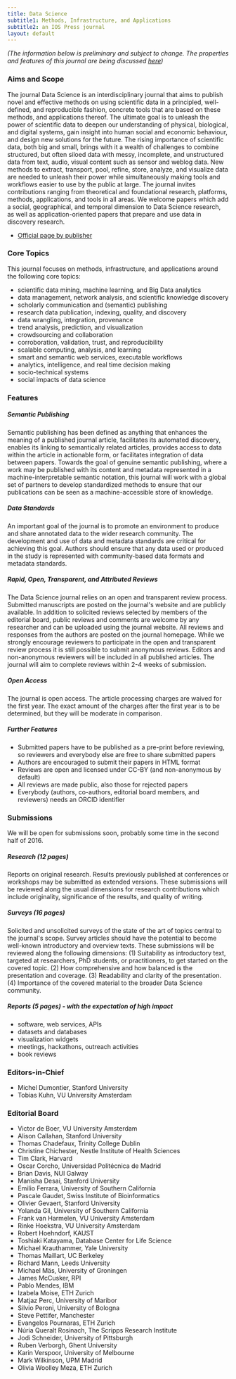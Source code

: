 ```yaml
---
title: Data Science
subtitle1: Methods, Infrastructure, and Applications
subtitle2: an IOS Press journal
layout: default
---
```


_(The information below is preliminary and subject to change. The properties and features of this journal are being discussed [here](https://github.com/data-science-hub/data-science-hub.github.io/issues))_

### Aims and Scope

The journal Data Science is an interdisciplinary journal that aims to publish novel and effective methods on using scientific data in a principled, well-defined, and reproducible fashion, concrete tools that are based on these methods, and applications thereof. The ultimate goal is to unleash the power of scientific data to deepen our understanding of physical, biological, and digital systems, gain insight into human social and economic behaviour, and design new solutions for the future. The rising importance of scientific data, both big and small, brings with it a wealth of challenges to combine structured, but often siloed data with messy, incomplete, and unstructured data from text, audio, visual content such as sensor and weblog data. New methods to extract, transport, pool, refine, store, analyze, and visualize data are needed to unleash their power while simultaneously making tools and workflows easier to use by the public at large. The journal invites contributions ranging from theoretical and foundational research, platforms, methods, applications, and tools in all areas. We welcome papers which add a social, geographical, and temporal dimension to Data Science research, as well as application-oriented papers that prepare and use data in discovery research.

- [Official page by publisher](http://www.iospress.nl/journal/data-science/)


### Core Topics

This journal focuses on methods, infrastructure, and applications around the following core topics:

- scientific data mining, machine learning, and Big Data analytics
- data management, network analysis, and scientific knowledge discovery
- scholarly communication and (semantic) publishing
- research data publication, indexing, quality, and discovery
- data wrangling, integration, provenance
- trend analysis, prediction, and visualization
- crowdsourcing and collaboration
- corroboration, validation, trust, and reproducibility
- scalable computing, analysis, and learning
- smart and semantic web services, executable workflows
- analytics, intelligence, and real time decision making
- socio-technical systems
- social impacts of data science


### Features

##### Semantic Publishing
Semantic publishing has been defined as anything that enhances the meaning of a published journal article, facilitates its automated discovery, enables its linking to semantically related articles, provides access to data within the article in actionable form, or facilitates integration of data between papers. Towards the goal of genuine semantic publishing, where a work may be published with its content and metadata represented in a machine-interpretable semantic notation, this journal will work with a global set of partners to develop standardized methods to ensure that our publications can be seen as a machine-accessible store of knowledge.

##### Data Standards
An important goal of the journal is to promote an environment to produce and share annotated data to the wider research community. The development and use of data and metadata standards are critical for achieving this goal. Authors should ensure that any data used or produced in the study is represented with community-based data formats and metadata standards. 

##### Rapid, Open, Transparent, and Attributed Reviews
The Data Science journal relies on an open and transparent review process. Submitted manuscripts are posted on the journal's website and are publicly available. In addition to solicited reviews selected by members of the editorial board, public reviews and comments are welcome by any researcher and can be uploaded using the journal website. All reviews and responses from the authors are posted on the journal homepage. While we strongly encourage reviewers to participate in the open and transparent review process it is still possible to submit anonymous reviews. Editors and non-anonymous reviewers will be included in all published articles. The journal will aim to complete reviews within 2-4 weeks of submission.

##### Open Access
The journal is open access. The article processing charges are waived for the first year. The exact amount of the charges after the first year is to be determined, but they will be moderate in comparison.

##### Further Features
- Submitted papers have to be published as a pre-print before reviewing, so reviewers and everybody else are free to share submitted papers
- Authors are encouraged to submit their papers in HTML format
- Reviews are open and licensed under CC-BY (and non-anonymous by default)
- All reviews are made public, also those for rejected papers
- Everybody (authors, co-authors, editorial board members, and reviewers) needs an ORCID identifier


### Submissions

We will be open for submissions soon, probably some time in the second half of 2016.

##### Research (12 pages)
Reports on original research. Results previously published at conferences or workshops may be submitted as extended versions. These submissions will be reviewed along the usual dimensions for research contributions which include originality, significance of the results, and quality of writing.

##### Surveys (16 pages)
Solicited and unsolicited surveys of the state of the art of topics central to the journal's scope. Survey articles should have the potential to become well-known introductory and overview texts. These submissions will be reviewed along the following dimensions: (1) Suitability as introductory text, targeted at researchers, PhD students, or practitioners, to get started on the covered topic. (2) How comprehensive and how balanced is the presentation and coverage. (3) Readability and clarity of the presentation. (4) Importance of the covered material to the broader Data Science community.

##### Reports (5 pages) - with the expectation of high impact
- software, web services, APIs
- datasets and databases
- visualization widgets
- meetings, hackathons, outreach activities
- book reviews


### Editors-in-Chief

- Michel Dumontier, Stanford University
- Tobias Kuhn, VU University Amsterdam


### Editorial Board

- Victor de Boer, VU University Amsterdam
- Alison Callahan, Stanford University
- Thomas Chadefaux, Trinity College Dublin
- Christine Chichester, Nestle Institute of Health Sciences
- Tim Clark, Harvard
- Oscar Corcho, Universidad Politécnica de Madrid
- Brian Davis, NUI Galway
- Manisha Desai, Stanford University
- Emilio Ferrara, University of Southern California
- Pascale Gaudet, Swiss Institute of Bioinformatics
- Olivier Gevaert, Stanford University
- Yolanda Gil, University of Southern California
- Frank van Harmelen, VU University Amsterdam
- Rinke Hoekstra, VU University Amsterdam
- Robert Hoehndorf, KAUST
- Toshiaki Katayama, Database Center for Life Science
- Michael Krauthammer, Yale University
- Thomas Maillart, UC Berkeley
- Richard Mann, Leeds University
- Michael Mäs, University of Groningen
- James McCusker, RPI
- Pablo Mendes, IBM
- Izabela Moise, ETH Zurich
- Matjaz Perc, University of Maribor
- Silvio Peroni, University of Bologna
- Steve Pettifer, Manchester
- Evangelos Pournaras, ETH Zurich
- Núria Queralt Rosinach, The Scripps Research Institute
- Jodi Schneider, University of Pittsburgh
- Ruben Verborgh, Ghent University
- Karin Verspoor, University of Melbourne
- Mark Wilkinson, UPM Madrid
- Olivia Woolley Meza, ETH Zurich

